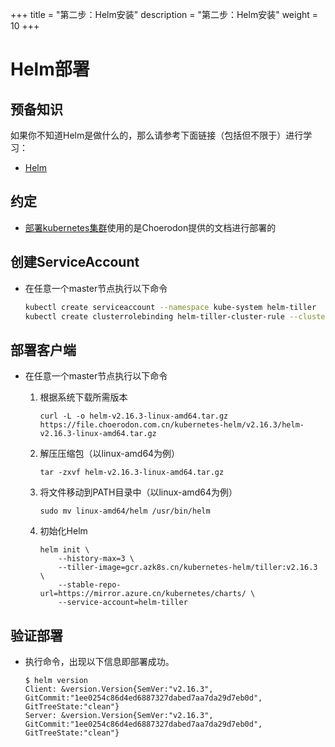+++
title = "第二步：Helm安装"
description = "第二步：Helm安装"
weight = 10
+++

# Helm部署

## 预备知识

如果你不知道Helm是做什么的，那么请参考下面链接（包括但不限于）进行学习：

- [Helm](https://helm.sh/)

## 约定

- [部署kubernetes集群](../kubernetes)使用的是Choerodon提供的文档进行部署的

## 创建ServiceAccount

- 在任意一个master节点执行以下命令

    ```bash
    kubectl create serviceaccount --namespace kube-system helm-tiller
    kubectl create clusterrolebinding helm-tiller-cluster-rule --clusterrole=cluster-admin --serviceaccount=kube-system:helm-tiller
    ```

## 部署客户端

- 在任意一个master节点执行以下命令

    1. 根据系统下载所需版本  

        ```
        curl -L -o helm-v2.16.3-linux-amd64.tar.gz https://file.choerodon.com.cn/kubernetes-helm/v2.16.3/helm-v2.16.3-linux-amd64.tar.gz
        ```

    1. 解压压缩包（以linux-amd64为例）

        ```
        tar -zxvf helm-v2.16.3-linux-amd64.tar.gz
        ```

    1. 将文件移动到PATH目录中（以linux-amd64为例）

        ```
        sudo mv linux-amd64/helm /usr/bin/helm
        ```

    1. 初始化Helm

        ```
        helm init \
            --history-max=3 \
            --tiller-image=gcr.azk8s.cn/kubernetes-helm/tiller:v2.16.3 \
            --stable-repo-url=https://mirror.azure.cn/kubernetes/charts/ \
            --service-account=helm-tiller
        ```

## 验证部署

- 执行命令，出现以下信息即部署成功。

    ```
    $ helm version
    Client: &version.Version{SemVer:"v2.16.3", GitCommit:"1ee0254c86d4ed6887327dabed7aa7da29d7eb0d", GitTreeState:"clean"}
    Server: &version.Version{SemVer:"v2.16.3", GitCommit:"1ee0254c86d4ed6887327dabed7aa7da29d7eb0d", GitTreeState:"clean"}
    ```
